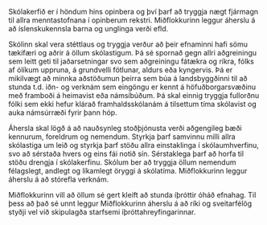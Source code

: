 Skólakerfið er í höndum hins opinbera og því þarf að tryggja nægt fjármagn til allra menntastofnana í opinberum rekstri. Miðflokkurinn leggur áherslu á að íslenskukennsla barna og unglinga verði efld.

Skólinn skal vera stéttlaus og tryggja verður að þeir efnaminni hafi sömu tækifæri og aðrir á öllum skólastigum. Þá sé spornað gegn allri aðgreiningu sem leitt geti til jaðarsetningar svo sem aðgreiningu fátækra og ríkra, fólks af ólíkum uppruna, á grundvelli fötlunar, aldurs eða kyngervis. Þá er mikilvægt að minnka aðstöðumun þeirra sem búa á landsbyggðinni til að stunda t.d. iðn- og verknám sem eingöngu er kennt á höfuðborgarsvæðinu með framboði á heimavist eða námsíbúðum. Þá skal einnig tryggja fullorðnu fólki sem ekki hefur klárað framhaldsskólanám á tilsettum tíma skólavist og auka námsúrræði fyrir þann hóp.

Áhersla skal lögð á að nauðsynleg stoðþjónusta verði aðgengileg bæði kennurum, foreldrum og nemendum. Styrkja þarf samvinnu milli allra skólastiga um leið og styrkja þarf stöðu allra einstaklinga í skólaumhverfinu, svo að sérstaða hvers og eins fái notið sín. Sérstaklega þarf að horfa til stöðu drengja í skólakerfinu. Skólum ber að tryggja öllum nemendum félagslegt, andlegt og líkamlegt öryggi á skólatíma. Miðflokkurinn leggur áherslu á að stórefla verknám. 

Miðflokkurinn vill að öllum sé gert kleift að stunda íþróttir óháð efnahag. Til þess að það sé unnt leggur Miðflokkurinn áherslu á að ríki og sveitarfélög styðji vel við skipulagða starfsemi íþróttahreyfingarinnar.
